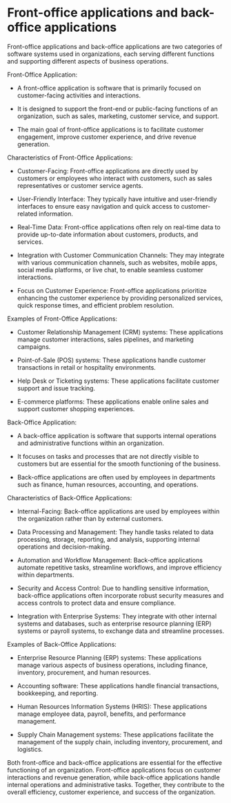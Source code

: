 # Front-office applications and back-office applications

Front-office applications and back-office applications are two categories of software systems used in organizations, each serving different functions and supporting different aspects of business operations.

Front-Office Application:

* A front-office application is software that is primarily focused on customer-facing activities and interactions.

* It is designed to support the front-end or public-facing functions of an organization, such as sales, marketing, customer service, and support.

* The main goal of front-office applications is to facilitate customer engagement, improve customer experience, and drive revenue generation.

Characteristics of Front-Office Applications:

* Customer-Facing: Front-office applications are directly used by customers or employees who interact with customers, such as sales representatives or customer service agents.

* User-Friendly Interface: They typically have intuitive and user-friendly interfaces to ensure easy navigation and quick access to customer-related information.

* Real-Time Data: Front-office applications often rely on real-time data to provide up-to-date information about customers, products, and services.

* Integration with Customer Communication Channels: They may integrate with various communication channels, such as websites, mobile apps, social media platforms, or live chat, to enable seamless customer interactions.

* Focus on Customer Experience: Front-office applications prioritize enhancing the customer experience by providing personalized services, quick response times, and efficient problem resolution.

Examples of Front-Office Applications:

* Customer Relationship Management (CRM) systems: These applications manage customer interactions, sales pipelines, and marketing campaigns.

* Point-of-Sale (POS) systems: These applications handle customer transactions in retail or hospitality environments.

* Help Desk or Ticketing systems: These applications facilitate customer support and issue tracking.

* E-commerce platforms: These applications enable online sales and support customer shopping experiences.

Back-Office Application:

* A back-office application is software that supports internal operations and administrative functions within an organization.

* It focuses on tasks and processes that are not directly visible to customers but are essential for the smooth functioning of the business.

* Back-office applications are often used by employees in departments such as finance, human resources, accounting, and operations.

Characteristics of Back-Office Applications:

* Internal-Facing: Back-office applications are used by employees within the organization rather than by external customers.

* Data Processing and Management: They handle tasks related to data processing, storage, reporting, and analysis, supporting internal operations and decision-making.

* Automation and Workflow Management: Back-office applications automate repetitive tasks, streamline workflows, and improve efficiency within departments.

* Security and Access Control: Due to handling sensitive information, back-office applications often incorporate robust security measures and access controls to protect data and ensure compliance.

* Integration with Enterprise Systems: They integrate with other internal systems and databases, such as enterprise resource planning (ERP) systems or payroll systems, to exchange data and streamline processes.

Examples of Back-Office Applications:

* Enterprise Resource Planning (ERP) systems: These applications manage various aspects of business operations, including finance, inventory, procurement, and human resources.

* Accounting software: These applications handle financial transactions, bookkeeping, and reporting.

* Human Resources Information Systems (HRIS): These applications manage employee data, payroll, benefits, and performance management.

* Supply Chain Management systems: These applications facilitate the management of the supply chain, including inventory, procurement, and logistics.

Both front-office and back-office applications are essential for the effective functioning of an organization. Front-office applications focus on customer interactions and revenue generation, while back-office applications handle internal operations and administrative tasks. Together, they contribute to the overall efficiency, customer experience, and success of the organization.
